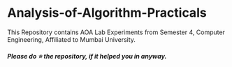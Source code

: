 # Analysis-of-Algorithm-Practicals
This Repository contains AOA Lab Experiments from Semester 4, Computer Engineering, Affiliated to Mumbai University.

##### Please do ⭐ the repository, if it helped you in anyway.
